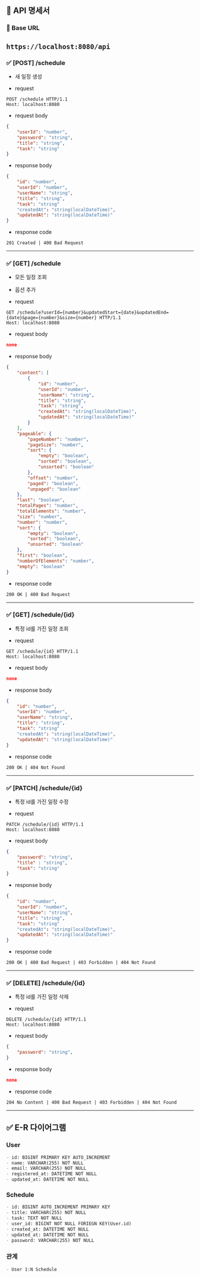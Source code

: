 ## 📘 API 명세서

### 🔹 Base URL
`https://localhost:8080/api`
---
### ✅ [POST] /schedule
- 새 일정 생성

- request
```http
POST /schedule HTTP/1.1
Host: localhost:8080
```

- request body

```json
{
    "userId": "number",
    "password": "string",
    "title": "string",
    "task": "string"
}
```

- response body
```json
{
    "id": "number",
    "userId": "number",
    "userName": "string",
    "title": "string",
    "task": "string"
    "createdAt": "string(localDateTime)",
    "updatedAt": "string(localDateTime)"
}
```

- response code
```http
201 Created | 400 Bad Request
```
---
### ✅ [GET] /schedule
- 모든 일정 조회
- 옵션 추가

- request
```http
GET /schedule?userId={number}&updatedStart={date}&updatedEnd={date}&page={number}&size={number} HTTP/1.1
Host: localhost:8080
```

- request body

```json
none
```

- response body
```json
{
    "content": [
        {
            "id": "number",
            "userId": "number",
            "userName": "string",
            "title": "string",
            "task": "string",
            "createdAt": "string(localDateTime)",
            "updatedAt": "string(localDateTime)"
        }
    ],
    "pageable": {
        "pageNumber": "number",
        "pageSize": "number",
        "sort": {
            "empty": "boolean",
            "sorted": "boolean",
            "unsorted": "boolean"
        },
        "offset": "number",
        "paged": "boolean",
        "unpaged": "boolean"
    },
    "last": "boolean",
    "totalPages": "number",
    "totalElements": "number",
    "size": "number",
    "number": "number",
    "sort": {
        "empty": "boolean",
        "sorted": "boolean",
        "unsorted": "boolean"
    },
    "first": "boolean",
    "numberOfElements": "number",
    "empty": "boolean"
}
```

- response code
```http
200 OK | 400 Bad Request
```
---
### ✅ [GET] /schedule/{id}
- 특정 id를 가진 일정 조회

- request
```http
GET /schedule/{id} HTTP/1.1
Host: localhost:8080
```

- request body

```json
none
```

- response body
```json
{
    "id": "number",
    "userId": "number",
    "userName": "string",
    "title": "string",
    "task": "string"
    "createdAt": "string(localDateTime)",
    "updatedAt": "string(localDateTime)"
}
```

- response code
```http
200 OK | 404 Not Found
```
---
### ✅ [PATCH] /schedule/{id}
- 특정 id를 가진 일정 수정

- request
```http
PATCH /schedule/{id} HTTP/1.1
Host: localhost:8080
```

- request body

```json
{
    "password": "string",
    "title" : "string",
    "task": "string"
}
```

- response body
```json
{
    "id": "number",
    "userId": "number",
    "userName": "string",
    "title": "string",
    "task": "string"
    "createdAt": "string(localDateTime)",
    "updatedAt": "string(localDateTime)"
}
```

- response code
```http
200 OK | 400 Bad Request | 403 Forbidden | 404 Not Found
```
---
### ✅ [DELETE] /schedule/{id}
- 특정 id를 가진 일정 삭제

- request
```http
DELETE /schedule/{id} HTTP/1.1
Host: localhost:8080
```

- request body

```json
{
    "password": "string",
}
```

- response body
```json
none
```

- response code
```http
204 No Content | 400 Bad Request | 403 Forbidden | 404 Not Found
```

---
## ✅ E-R 다이어그램


### User
```markdown
- id: BIGINT PRIMARY KEY AUTO_INCREMENT
- name: VARCHAR(255) NOT NULL
- email: VARCHAR(255) NOT NULL
- registered_at: DATETIME NOT NULL
- updated_at: DATETIME NOT NULL
```

### Schedule
```markdown
- id: BIGINT AUTO_INCREMENT PRIMARY KEY
- title: VARCHAR(255) NOT NULL
- task: TEXT NOT NULL
- user_id: BIGINT NOT NULL FORIEGN KEY(User.id)
- created_at: DATETIME NOT NULL
- updated_at: DATETIME NOT NULL
- password: VARCHAR(255) NOT NULL
```

### 관계
```markdown
- User 1:N Schedule
```

